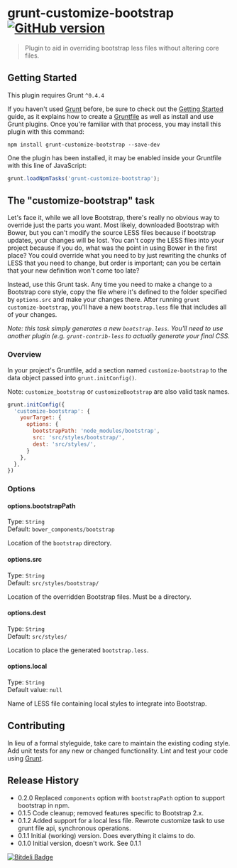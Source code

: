 # grunt-customize-bootstrap [![GitHub version](https://badge.fury.io/gh/ianwremmel%2Fgrunt-customize-bootstrap.svg)](http://badge.fury.io/gh/ianwremmel%2Fgrunt-customize-bootstrap)

> Plugin to aid in overriding bootstrap less files without altering core files.

## Getting Started
This plugin requires Grunt `^0.4.4`

If you haven't used [Grunt](http://gruntjs.com/) before, be sure to check out the [Getting Started](http://gruntjs.com/getting-started) guide, as it explains how to create a [Gruntfile](http://gruntjs.com/sample-gruntfile) as well as install and use Grunt plugins. Once you're familiar with that process, you may install this plugin with this command:

```shell
npm install grunt-customize-bootstrap --save-dev
```

One the plugin has been installed, it may be enabled inside your Gruntfile with this line of JavaScript:

```js
grunt.loadNpmTasks('grunt-customize-bootstrap');
```

## The "customize-bootstrap" task

Let's face it, while we all love Bootstrap, there's really no obvious way to override just the parts you want. Most likely, downloaded Bootstrap with Bower, but you can't modify the source LESS files because if bootstrap updates, your changes will be lost. You can't copy the LESS files into your project because if you do, what was the point in using Bower in the first place? You could override what you need to by just rewriting the chunks of LESS that you need to change, but order is important; can you be certain that your new definition won't come too late?

Instead, use this Grunt task. Any time you need to make a change to a Bootstrap core style, copy the file where it's defined to the folder specified by `options.src` and make your changes there. After running `grunt customize-bootstrap`, you'll have a new `bootstrap.less` file that includes all of your changes.

*Note: this task simply generates a new `bootstrap.less`. You'll need to use another plugin (e.g. `grunt-contrib-less` to actually generate your final CSS.*

### Overview
In your project's Gruntfile, add a section named `customize-bootstrap` to the data object passed into `grunt.initConfig()`.

Note: `customize_bootstrap` or `customizeBootstrap` are also valid task names.

```JavaScript
grunt.initConfig({
  'customize-bootstrap': {
    yourTarget: {
      options: {
        bootstrapPath: 'node_modules/bootstrap',
        src: 'src/styles/bootstrap/',
        dest: 'src/styles/',
      }
    },
  },
})
```

### Options


#### options.bootstrapPath

Type: `String`  
Default: `bower_components/bootstrap`  

Location of the `bootstrap` directory.

#### options.src

Type: `String`  
Default: `src/styles/bootstrap/`  

Location of the overridden Bootstrap files. Must be a directory.

#### options.dest

Type: `String`  
Default: `src/styles/`  

Location to place the generated `bootstrap.less`.

#### options.local

Type: `String`  
Default value: `null`  

Name of LESS file containing local styles to integrate into Bootstrap.

## Contributing
In lieu of a formal styleguide, take care to maintain the existing coding style. Add unit tests for any new or changed functionality. Lint and test your code using [Grunt](http://gruntjs.com/).

## Release History
- 0.2.0 Replaced `components` option with `bootstrapPath` option to support bootstrap in npm.
- 0.1.5 Code cleanup; removed features specific to Bootstrap 2.x.
- 0.1.2 Added support for a local less file. Rewrote customize task to use grunt file api, synchronous operations.
- 0.1.1 Initial (working) version. Does everything it claims to do.
- 0.1.0 Initial version, doesn't work. See 0.1.1

[![Bitdeli Badge](https://d2weczhvl823v0.cloudfront.net/ianwremmel/grunt-customize-bootstrap/trend.png)](https://bitdeli.com/free "Bitdeli Badge")

